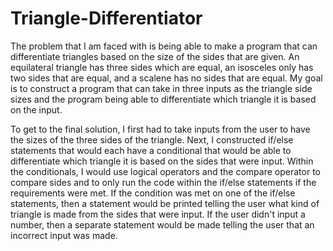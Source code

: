 # Triangle-Differentiator

The problem that I am faced with is being able to make a program that can differentiate triangles based on the size of the sides that are given. An equilateral triangle has three sides which are equal, an isosceles only has two sides that are equal, and a scalene has no sides that are equal. My goal is to construct a program that can take in three inputs as the triangle side sizes and the program being able to differentiate which triangle it is based on the input. 

To get to the final solution, I first had to take inputs from the user to have the sizes of the three sides of the triangle. Next, I constructed if/else statements that would each have a conditional that would be able to differentiate which triangle it is based on the sides that were input. Within the conditionals, I would use logical operators and the compare operator to compare sides and to only run the code within the if/else statements if the requirements were met. If the condition was met on one of the if/else statements, then a statement would be printed telling the user what kind of triangle is made from the sides that were input. If the user didn't input a number, then a separate statement would be made telling the user that an incorrect input was made. 
